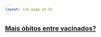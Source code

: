 ```yaml
---
layout: sub-page_pt-br
---
```


## [Mais óbitos entre vacinados?](https://pedrohpcintra.github.io/science-communication/pt-br/desmentindo-fake-news/obitos-vacinas)